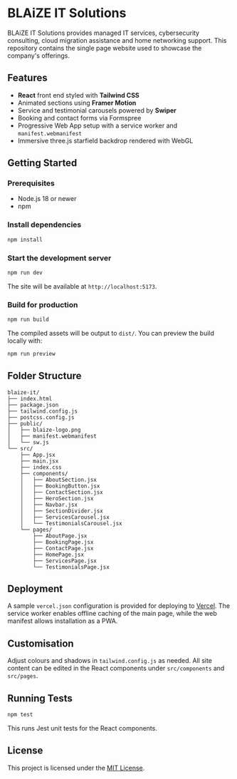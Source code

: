 # BLAiZE IT Solutions

BLAiZE IT Solutions provides managed IT services, cybersecurity consulting, cloud migration assistance and home networking support. This repository contains the single page website used to showcase the company's offerings.

## Features

- **React** front end styled with **Tailwind CSS**
- Animated sections using **Framer Motion**
- Service and testimonial carousels powered by **Swiper**
- Booking and contact forms via Formspree
- Progressive Web App setup with a service worker and `manifest.webmanifest`
- Immersive three.js starfield backdrop rendered with WebGL

## Getting Started

### Prerequisites
- Node.js 18 or newer
- npm

### Install dependencies
```bash
npm install
```

### Start the development server
```bash
npm run dev
```
The site will be available at `http://localhost:5173`.

### Build for production
```bash
npm run build
```
The compiled assets will be output to `dist/`. You can preview the build locally with:
```bash
npm run preview
```

## Folder Structure
```
blaize-it/
├── index.html
├── package.json
├── tailwind.config.js
├── postcss.config.js
├── public/
│   ├── blaize-logo.png
│   ├── manifest.webmanifest
│   └── sw.js
└── src/
    ├── App.jsx
    ├── main.jsx
    ├── index.css
    ├── components/
    │   ├── AboutSection.jsx
    │   ├── BookingButton.jsx
    │   ├── ContactSection.jsx
    │   ├── HeroSection.jsx
    │   ├── Navbar.jsx
    │   ├── SectionDivider.jsx
    │   ├── ServicesCarousel.jsx
    │   └── TestimonialsCarousel.jsx
    └── pages/
        ├── AboutPage.jsx
        ├── BookingPage.jsx
        ├── ContactPage.jsx
        ├── HomePage.jsx
        ├── ServicesPage.jsx
        └── TestimonialsPage.jsx
```

## Deployment
A sample `vercel.json` configuration is provided for deploying to [Vercel](https://vercel.com/). The service worker enables offline caching of the main page, while the web manifest allows installation as a PWA.

## Customisation
Adjust colours and shadows in `tailwind.config.js` as needed. All site content can be edited in the React components under `src/components` and `src/pages`.

## Running Tests
```bash
npm test
```
This runs Jest unit tests for the React components.

## License
This project is licensed under the [MIT License](./LICENSE).
